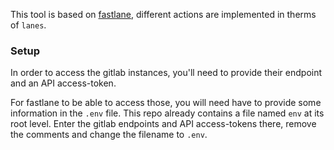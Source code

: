 This tool is based on [fastlane](https://fastlane.tools), different actions are implemented in therms of `lanes`.

### Setup

In order to access the gitlab instances, you'll need to provide their endpoint and an API access-token.

For fastlane to be able to access those, you will need have to provide some information in the `.env` file. 
This repo already contains a file named `env` at its root level. Enter the gitlab endpoints and API access-tokens there, remove the comments and change the filename to `.env`.

